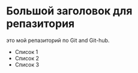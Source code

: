 # Большой заголовок для репазитория
это мой репазиторий по Git and Git-hub.
- Список 1
- Список 2
- Список 3
